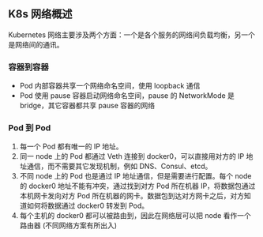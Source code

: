 ## K8s 网络概述
Kubernetes 网络主要涉及两个方面：一个是各个服务的网络间负载均衡，另一个是网络间的通讯。

### 容器到容器
- Pod 内部容器共享一个网络命名空间，使用 loopback 通信
- Pod 使用 pause 容器启动网络命名空间，pause 的 NetworkMode 是 bridge，其它容器都共享 pause 容器的网络

### Pod 到 Pod
1. 每一个 Pod 都有唯一的 IP 地址。
2. 同一 node 上的 Pod 都通过 Veth 连接到 docker0，可以直接用对方的 IP 地址通信，而不需要其它发现机制，例如 DNS、Consul、etcd。
3. 不同 node 上的 Pod 也是通过 IP 地址通信，但是需要进行配置。每个 node 的 docker0 地址不能有冲突，通过找到对方 Pod 所在机器 IP，将数据包通过本机网卡发向对方 Pod 所在机器的网卡。数据包到达对方网卡之后，对方知道如何将数据通过 docker0 转发到 Pod。
4. 每个主机的 docker0 都可以被路由到，因此在网络层可以把 node 看作一个路由器
(不同网络方案有所出入)